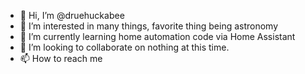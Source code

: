 - 👋 Hi, I’m @druehuckabee
- 👀 I’m interested in many things, favorite thing being astronomy
- 🌱 I’m currently learning home automation code via Home Assistant
- 💞️ I’m looking to collaborate on nothing at this time.
- 📫 How to reach me 

<!---
druehuckabee/druehuckabee is a ✨ special ✨ repository because its `README.md` (this file) appears on your GitHub profile.
You can click the Preview link to take a look at your changes.
--->
